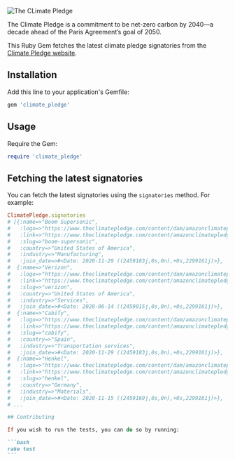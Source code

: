 ![The CLimate Pledge](https://www.theclimatepledge.com/content/dam/amazonclimatepledge/logos/new-logo-color.svg)

The Climate Pledge is a commitment to be net-zero carbon by 2040—a decade ahead of the Paris Agreement’s goal of 2050.

This Ruby Gem fetches the latest climate pledge signatories from the [Climate Pledge website](https://www.theclimatepledge.com/).

## Installation

Add this line to your application's Gemfile:

```ruby
gem 'climate_pledge'
```

## Usage

Require the Gem:

```ruby
require 'climate_pledge'
```

## Fetching the latest signatories

You can fetch the latest signatories using the `signatories` method. For example:

````ruby
ClimatePledge.signatories
# [{:name=>"Boom Supersonic",
#   :logo=>"https://www.theclimatepledge.com/content/dam/amazonclimatepledge/signatory-logo/Boom - Desktop.png",
#   :link=>"https://www.theclimatepledge.com/content/amazonclimatepledge/us/en/Signatories/boom-supersonic.html",
#   :slug=>"boom-supersonic",
#   :country=>"United States of America",
#   :industry=>"Manufacturing",
#   :join_date=>#<Date: 2020-11-29 ((2459183j,0s,0n),+0s,2299161j)>},
#  {:name=>"Verizon",
#   :logo=>"https://www.theclimatepledge.com/content/dam/amazonclimatepledge/signatory-logo/Verizon - Desktop.png",
#   :link=>"https://www.theclimatepledge.com/content/amazonclimatepledge/us/en/Signatories/verizon.html",
#   :slug=>"verizon",
#   :country=>"United States of America",
#   :industry=>"Services",
#   :join_date=>#<Date: 2020-06-14 ((2459015j,0s,0n),+0s,2299161j)>},
#  {:name=>"Cabify",
#   :logo=>"https://www.theclimatepledge.com/content/dam/amazonclimatepledge/signatory-logo/2022/Cabify.png",
#   :link=>"https://www.theclimatepledge.com/content/amazonclimatepledge/us/en/Signatories/cabify.html",
#   :slug=>"cabify",
#   :country=>"Spain",
#   :industry=>"Transportation services",
#   :join_date=>#<Date: 2020-11-29 ((2459183j,0s,0n),+0s,2299161j)>},
#  {:name=>"Henkel",
#   :logo=>"https://www.theclimatepledge.com/content/dam/amazonclimatepledge/signatory-logo/Henkel - Desktop.png",
#   :link=>"https://www.theclimatepledge.com/content/amazonclimatepledge/us/en/Signatories/henkel.html",
#   :slug=>"henkel",
#   :country=>"Germany",
#   :industry=>"Materials",
#   :join_date=>#<Date: 2020-11-15 ((2459169j,0s,0n),+0s,2299161j)>},
# ...

## Contributing

If you wish to run the tests, you can do so by running:

```bash
rake test
```
````

